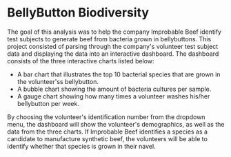 # BellyButton Biodiversity
The goal of this analysis was to help the company Improbable Beef identify test subjects to generate beef from bacteria grown in bellybuttons.  This project consisted of parsing through the company's volunteer test subject data and displaying the data into an interactive dashboard.  The dashboard consists of the three interactive charts listed below:
* A bar chart that illustrates the top 10 bacterial species that are grown in the volunteer'ss bellybutton.
* A bubble chart showing the amount of bacteria cultures per sample.
* A gauge chart showing how many times a volunteer washes his/her bellybutton per week.

By choosing the volunteer's identification number from the dropdown menu, the dashboard will show the volunteer's demographics, as well as the data from the three charts.  If Improbable Beef identifies a species as a candidate to manufacture synthetic beef, the volunteers will be able to identify whether that species is grown in their navel.
